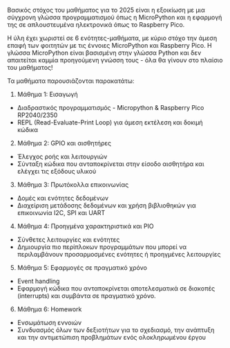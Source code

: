
Βασικός στόχος του μαθήματος για το 2025 είναι η εξοικίωση με μια σύγχρονη γλώσσα προγραμματισμού όπως η MicroPython 
και η εφαρμογή της σε απλουστευμένα ηλεκτρονικά όπως το Raspberry Pico.

Η ύλη έχει χωριστεί σε 6 ενότητες-μαθήματα, με κύριο στόχο την άμεση επαφή των φοιτητών με τις έννοιες MicroPython και Raspberry Pico.
Η γλώσσα MicroPython είναι βασισμένη στην γλώσσα Python και δεν απαιτείται καμμία προηγούμενη γνώσση τους - όλα θα γίνουν στο πλαίσιο του μαθήματος!

Τα μαθήματα παρουσιάζονται παρακατάτω:

1. Μάθημα 1: Εισαγωγή
- Διαδραστικός προγραμματισμός - Micropython & Raspberry Pico RP2040/2350
- REPL (Read-Evaluate-Print Loop) για άμεση εκτέλεση και δοκιμή κώδικα
2. Μάθημα 2: GPIO και αισθητήρες
- Έλεγχος ροής και λειτουργιών
- Σύνταξη κώδικα που ανταποκρίνεται στην είσοδο αισθητήρα και ελέγχει τις εξόδους υλικού
3. Μάθημα 3: Πρωτόκολλα επικοινωνίας
- Δομές και ενότητες δεδομένων
- Διαχείριση μετάδοσης δεδομένων και χρήση βιβλιοθηκών για επικοινωνία I2C, SPI και UART
4. Μάθημα 4: Προηγμένα χαρακτηριστικά και PIO
- Σύνθετες λειτουργίες και ενότητες
- Δημιουργία πιο περίπλοκων προγραμμάτων που μπορεί να περιλαμβάνουν προσαρμοσμένες ενότητες ή προηγμένες λειτουργίες
5. Μάθημα 5: Εφαρμογές σε πραγματικό χρόνο
- Event handling
- Εφαρμογή κώδικα που ανταποκρίνεται αποτελεσματικά σε διακοπές (interrupts) και συμβάντα σε πραγματικό χρόνο.
6. Μάθημα 6: Homework
- Ενσωμάτωση εννοιών
- Συνδυασμός όλων των δεξιοτήτων για το σχεδιασμό, την ανάπτυξη και την αντιμετώπιση προβλημάτων ενός ολοκληρωμένου έργου
